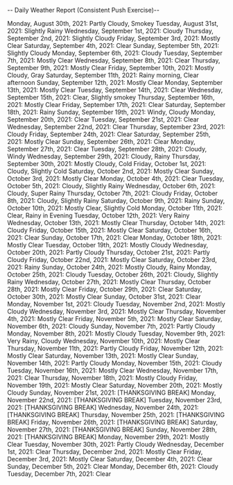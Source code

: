 -- Daily Weather Report (Consistent Push Exercise)--

Monday, August 30th, 2021: Partly Cloudy, Smokey
Tuesday, August 31st, 2021: Slightly Rainy
Wednesday, September 1st, 2021: Cloudy
Thursday, September 2nd, 2021: Slightly Cloudy
Friday, September 3rd, 2021: Mostly Clear
Saturday, September 4th, 2021: Clear
Sunday, September 5th, 2021: Slightly Cloudy
Monday, September 6th, 2021: Cloudy
Tuesday, September 7th, 2021: Mostly Clear
Wednesday, September 8th, 2021: Clear
Thursday, September 9th, 2021: Mostly Clear
Friday, September 10th, 2021: Mostly Cloudy, Gray
Saturday, September 11th, 2021: Rainy morning, Clear afternoon
Sunday, September 12th, 2021: Mostly Clear
Monday, September 13th, 2021: Mostly Clear
Tuesday, September 14th, 2021: Clear
Wednesday, September 15th, 2021: Clear, Slightly smokey
Thursday, September 16th, 2021: Mostly Clear
Friday, September 17th, 2021: Clear
Saturday, September 18th, 2021: Rainy
Sunday, September 19th, 2021: Windy, Cloudy
Monday, September 20th, 2021: Clear
Tuesday, September 21st, 2021: Clear
Wednesday, September 22nd, 2021: Clear
Thursday, September 23rd, 2021: Cloudy
Friday, September 24th, 2021: Clear
Saturday, September 25th, 2021: Mostly Clear
Sunday, September 26th, 2021: Clear
Monday, September 27th, 2021: Clear
Tuesday, September 28th, 2021: Cloudy, Windy
Wednesday, September 29th, 2021: Cloudy, Rainy
Thursday, September 30th, 2021: Mostly Cloudy, Cold
Friday, October 1st, 2021: Cloudy, Slightly Cold
Saturday, October 2nd, 2021: Mostly Clear
Sunday, October 3rd, 2021: Mostly Clear
Monday, October 4th, 2021: Clear
Tuesday, October 5th, 2021: Cloudy, Slightly Rainy
Wednesday, October 6th, 2021: Cloudy, Super Rainy
Thursday, October 7th, 2021: Cloudy
Friday, October 8th, 2021: Cloudy, Slightly Rainy
Saturday, October 9th, 2021: Rainy
Sunday, October 10th, 2021: Mostly Clear, Slightly Cold
Monday, October 11th, 2021: Clear, Rainy in Evening
Tuesday, October 12th, 2021: Very Rainy
Wednesday, October 13th, 2021: Mostly Clear
Thursday, October 14th, 2021: Cloudy
Friday, October 15th, 2021: Mostly Clear
Saturday, October 16th, 2021: Clear
Sunday, October 17th, 2021: Clear
Monday, October 18th, 2021: Mostly Clear
Tuesday, October 19th, 2021: Mostly Cloudy
Wednesday, October 20th, 2021: Partly Cloudy
Thursday, October 21st, 2021: Partly Cloudy
Friday, October 22nd, 2021: Mostly Clear
Saturday, October 23rd, 2021: Rainy
Sunday, October 24th, 2021: Mostly Cloudy, Rainy
Monday, October 25th, 2021: Cloudy
Tuesday, October 26th, 2021: Cloudy, Slightly Rainy
Wednesday, October 27th, 2021: Mostly Clear
Thursday, October 28th, 2021: Mostly Clear
Friday, October 29th, 2021: Clear
Saturday, October 30th, 2021: Mostly Clear
Sunday, October 31st, 2021: Clear
Monday, November 1st, 2021: Cloudy
Tuesday, November 2nd, 2021: Mostly Cloudy
Wednesday, November 3rd, 2021: Mostly Clear
Thursday, November 4th, 2021: Mostly Clear
Friday, November 5th, 2021: Mostly Clear
Saturday, November 6th, 2021: Cloudy
Sunday, November 7th, 2021: Partly Cloudy
Monday, November 8th, 2021: Mostly Cloudy
Tuesday, November 9th, 2021: Very Rainy, Cloudy
Wednesday, November 10th, 2021: Mostly Clear
Thursday, November 11th, 2021: Partly Cloudy
Friday, November 12th, 2021: Mostly Clear
Saturday, November 13th, 2021: Mostly Clear
Sunday, November 14th, 2021: Partly Cloudy
Monday, November 15th, 2021: Cloudy
Tuesday, November 16th, 2021: Mostly Clear
Wednesday, November 17th, 2021: Clear
Thursday, November 18th, 2021: Mostly Cloudy
Friday, November 19th, 2021: Mostly Clear
Saturday, November 20th, 2021: Mostly Cloudy
Sunday, November 21st, 2021: [THANKSGIVING BREAK]
Monday, November 22nd, 2021: [THANKSGIVING BREAK]
Tuesday, November 23rd, 2021: [THANKSGIVING BREAK]
Wednesday, November 24th, 2021: [THANKSGIVING BREAK]
Thursday, November 25th, 2021: [THANKSGIVING BREAK]
Friday, November 26th, 2021: [THANKSGIVING BREAK]
Saturday, November 27th, 2021: [THANKSGIVING BREAK]
Sunday, November 28th, 2021: [THANKSGIVING BREAK]
Monday, November 29th, 2021: Mostly Clear
Tuesday, November 30th, 2021: Partly Cloudy
Wednesday, December 1st, 2021: Clear
Thursday, December 2nd, 2021: Mostly Clear
Friday, December 3rd, 2021: Mostly Clear
Saturday, December 4th, 2021: Clear
Sunday, December 5th, 2021: Clear
Monday, December 6th, 2021: Cloudy
Tuesday, December 7th, 2021: Clear







